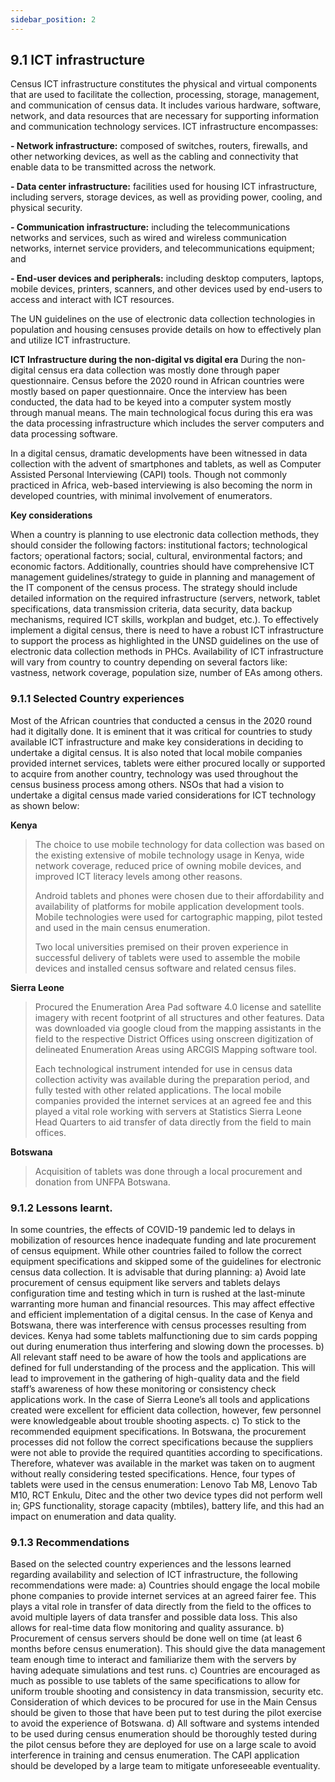 ```yaml
---
sidebar_position: 2
---
```



## 9.1 ICT infrastructure 
Census ICT infrastructure constitutes the physical and virtual components that are used to facilitate the collection, processing, storage, management, and communication of census data. It includes various hardware, software, network, and data resources that are necessary for supporting information and communication technology services. ICT infrastructure encompasses:

**-	Network infrastructure:** composed of switches, routers, firewalls, and other networking devices, as well as the cabling and connectivity that enable data to be transmitted across the network.

**-	Data center infrastructure:** facilities used for housing ICT infrastructure, including servers, storage devices, as well as providing power, cooling, and physical security.

**-	Communication infrastructure:** including the telecommunications networks and services, such as wired and wireless communication networks, internet service providers, and telecommunications equipment; and

**-	End-user devices and peripherals:** including desktop computers, laptops, mobile devices, printers, scanners, and other devices used by end-users to access and interact with ICT resources.

The UN guidelines on the use of electronic data collection technologies in population and housing censuses provide details on how to effectively plan and utilize ICT infrastructure.

**ICT Infrastructure during the non-digital vs digital era**
During the non-digital census era data collection was mostly done through paper questionnaire. Census before the 2020 round in African countries were mostly based on paper questionnaire. Once the interview has been conducted, the data had to be keyed into a computer system mostly through manual means.  The main technological focus during this era was the data processing infrastructure which includes the server computers and data processing software. 

In a digital census, dramatic developments have been witnessed in data collection with the advent of smartphones and tablets, as well as Computer Assisted Personal Interviewing (CAPI) tools. Though not commonly practiced in Africa, web-based interviewing is also becoming the norm in developed countries, with minimal involvement of enumerators.

**Key considerations**

When a country is planning to use electronic data collection methods, they should consider the following factors: institutional factors; technological factors; operational factors; social, cultural, environmental factors; and economic factors.  Additionally, countries should have comprehensive ICT management guidelines/strategy to guide in planning and management of the IT component of the census process. The strategy should include detailed information on the required infrastructure (servers, network, tablet specifications, data transmission criteria, data security, data backup mechanisms, required ICT skills, workplan and budget, etc.).
To effectively implement a digital census, there is need to have a robust ICT infrastructure to support the process as highlighted in the UNSD guidelines on the use of electronic data collection methods in PHCs. Availability of ICT infrastructure will vary from country to country depending on several factors like: vastness, network coverage, population size, number of EAs among others. 

### 9.1.1 Selected Country experiences

Most of the African countries that conducted a census in the 2020 round had it digitally done. It is eminent that it was critical for countries to study available ICT infrastructure and make key considerations in deciding to undertake a digital census. It is also noted that local mobile companies provided internet services, tablets were either procured locally or supported to acquire from another country, technology was used throughout the census business process among others. NSOs that had a vision to undertake a digital census made varied considerations for ICT technology as shown below:

**Kenya**
>The choice to use mobile technology for data collection was based on the existing extensive of mobile technology usage in Kenya, wide network coverage, reduced price of owning mobile devices, and improved ICT literacy levels among other reasons.
>
>Android tablets and phones were chosen due to their affordability and availability of platforms for mobile application development tools. Mobile technologies were used for cartographic mapping, pilot tested and used in the main census enumeration.
>
>Two local universities premised on their proven experience in successful delivery of tablets were used to assemble the mobile devices and installed census software and related census files. 

**Sierra Leone**
>Procured the Enumeration Area Pad software 4.0 license and satellite imagery with recent footprint of all structures and other features. Data was downloaded via google cloud from the mapping assistants in the field to the respective District Offices using onscreen digitization of delineated Enumeration Areas using ARCGIS Mapping software tool. 
>
>Each technological instrument intended for use in census data collection activity was available during the preparation period, and fully tested with other related applications. 
The local mobile companies provided the internet services at an agreed fee and this played a vital role working with servers at Statistics Sierra Leone Head Quarters to aid transfer of data directly from the field to main offices.

**Botswana**
>Acquisition of tablets was done through a local procurement and donation from UNFPA Botswana.  

### 9.1.2 Lessons learnt.
In some countries, the effects of COVID-19 pandemic led to delays in mobilization of resources hence inadequate funding and late procurement of census equipment. While other countries failed to follow the correct equipment specifications and skipped some of the guidelines for electronic census data collection. It is advisable that during planning:
a)	Avoid late procurement of census equipment like servers and tablets delays configuration time and testing which in turn is rushed at the last-minute warranting more human and financial resources. This may affect effective and efficient implementation of a digital census. In the case of Kenya and Botswana, there was interference with census processes resulting from devices. Kenya had some tablets malfunctioning due to sim cards popping out during enumeration thus interfering and slowing down the processes.
b)	All relevant staff need to be aware of how the tools and applications are defined for full understanding of the process and the application. This will lead to improvement in the gathering of high-quality data and the field staff’s awareness of how these monitoring or consistency check applications work. In the case of Sierra Leone’s all tools and applications created were excellent for efficient data collection, however, few personnel were knowledgeable about trouble shooting aspects.
c)	To stick to the recommended equipment specifications. In Botswana, the procurement processes did not follow the correct specifications because the suppliers were not able to provide the required quantities according to specifications. Therefore, whatever was available in the market was taken on to augment without really considering tested specifications. Hence, four types of tablets were used in the census enumeration: Lenovo Tab M8, Lenovo Tab M10, RCT Enkulu, Ditec and the other two device types did not perform well in; GPS functionality, storage capacity (mbtiles), battery life, and this had an impact on enumeration and data quality.

### 9.1.3 Recommendations
Based on the selected country experiences and the lessons learned regarding availability and selection of ICT infrastructure, the following recommendations were made:
a)	Countries should engage the local mobile phone companies to provide internet services at an agreed fairer fee. This plays a vital role in transfer of data directly from the field to the offices to avoid multiple layers of data transfer and possible data loss. This also allows for real-time data flow monitoring and quality assurance.
b)	Procurement of census servers should be done well on time (at least 6 months before census enumeration). This should give the data management team enough time to interact and familiarize them with the servers by having adequate simulations and test runs.
c)	Countries are encouraged as much as possible to use tablets of the same specifications to allow for uniform trouble shooting and consistency in data transmission, security etc. Consideration of which devices to be procured for use in the Main Census should be given to those that have been put to test during the pilot exercise to avoid the experience of Botswana.
d)	All software and systems intended to be used during census enumeration should be thoroughly tested during the pilot census before they are deployed for use on a large scale to avoid interference in training and census enumeration. The CAPI application should be developed by a large team to mitigate unforeseeable eventuality. 
